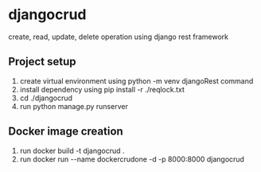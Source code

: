 # djangocrud
create, read, update, delete operation using django rest framework

## Project setup
1. create virtual environment using python -m venv djangoRest command
2. install dependency using pip install -r ./reqlock.txt
3. cd ./djangocrud
4. run python manage.py runserver

## Docker image creation 
1. run docker build -t djangocrud .
2. run docker run --name dockercrudone -d -p 8000:8000 djangocrud
